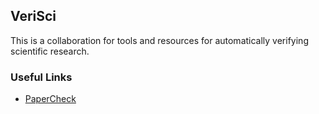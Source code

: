 ## VeriSci

This is a collaboration for tools and resources for automatically verifying scientific research. 

### Useful Links

- [PaperCheck](https://scienceverse.github.io/papercheck)
